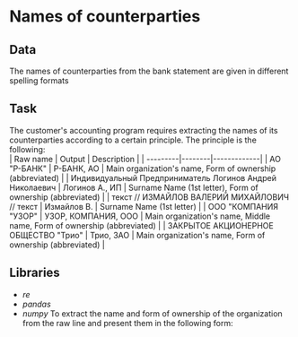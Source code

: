 # Names of counterparties
## Data
The names of counterparties from the bank statement are given in different spelling formats
## Task
The customer's accounting program requires extracting the names of its counterparties according to a certain principle. The principle is the following:  
| Raw name | Output | Description |
| ---------|--------|-------------|
| АО "Р-БАНК" | Р-БАНК, АО | Main organization's name, Form of ownership (abbreviated) |
| Индивидуальный Предприниматель Логинов Андрей Николаевич | Логинов А., ИП | Surname Name (1st letter), Form of ownership (abbreviated) |
| текст // ИЗМАЙЛОВ ВАЛЕРИЙ МИХАЙЛОВИЧ // текст | Измайлов В. | Surname Name (1st letter) |
| ООО "КОМПАНИЯ "УЗОР" | УЗОР, КОМПАНИЯ, ООО | Main organization's name, Middle name, Form of ownership (abbreviated) |
| ЗАКРЫТОЕ АКЦИОНЕРНОЕ ОБЩЕСТВО "Трио" | Трио, ЗАО | Main organization's name, Form of ownership (abbreviated) |
## Libraries
* *re*
* *pandas*
* *numpy*
To extract the name and form of ownership of the organization from the raw line and present them in the following form:
